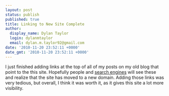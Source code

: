 ```yaml
---
layout: post
status: publish
published: true
title: Linking to New Site Complete
author:
  display_name: Dylan Taylor
  login: dylanmtaylor
  email: dylan.m.taylor92@gmail.com
date: '2010-11-20 23:52:11 +0000'
date_gmt: '2010-11-20 23:52:11 +0000'
---
```

<p>I just finished adding links at the top of all of my posts on my old blog that point to the this site. Hopefully people and <a class="zem_slink" title="Web search engine" rel="wikipedia" href="http://en.wikipedia.org/wiki/Web_search_engine">search engines</a> will see these and realize that the site has moved to a new domain. Adding those links was very tedious, but overall, I think it was worth it, as it gives this site a lot more visibility.</p>
<div class="zemanta-pixie" style="margin-top: 10px; height: 15px;"><img class="zemanta-pixie-img" style="border: medium none; float: right;" src="/images/blog/2010/12/pixy4.gif" alt="" /></div>
